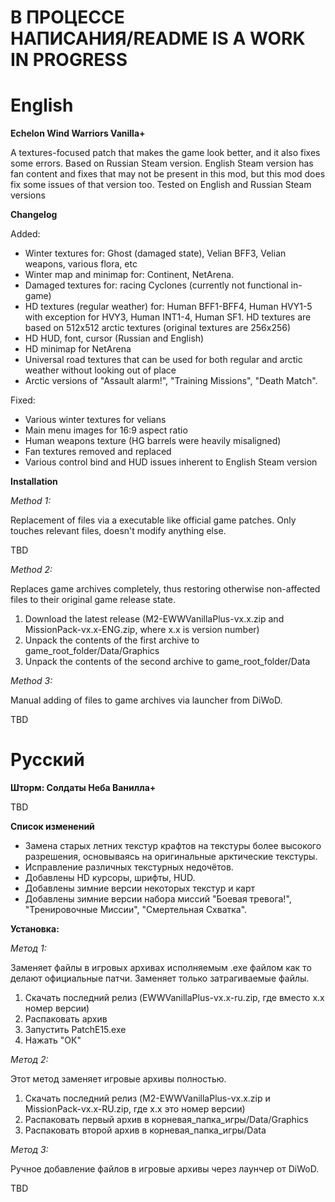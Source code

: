 # В ПРОЦЕССЕ НАПИСАНИЯ/README IS A WORK IN PROGRESS

# English
**Echelon Wind Warriors Vanilla+**

A textures-focused patch that makes the game look better, and it also fixes some errors. Based on Russian Steam version. English Steam version has fan content and fixes that may not be present in this mod, but this mod does fix some issues of that version too. Tested on English and Russian Steam versions

**Changelog**

Added:
- Winter textures for: Ghost (damaged state), Velian BFF3, Velian weapons, various flora, etc
- Winter map and minimap for: Continent, NetArena.
- Damaged textures for: racing Cyclones (currently not functional in-game)
- HD textures (regular weather) for: Human BFF1-BFF4, Human HVY1-5 with exception for HVY3, Human INT1-4, Human SF1. HD textures are based on 512x512 arctic textures (original textures are 256x256)
- HD HUD, font, cursor (Russian and English)
- HD minimap for NetArena
- Universal road textures that can be used for both regular and arctic weather without looking out of place
- Arctic versions of "Assault alarm!", "Training Missions", "Death Match".

Fixed:
- Various winter textures for velians
- Main menu images for 16:9 aspect ratio
- Human weapons texture (HG barrels were heavily misaligned)
- Fan textures removed and replaced
- Various control bind and HUD issues inherent to English Steam version


**Installation**

*Method 1:*

Replacement of files via a executable like official game patches. Only touches relevant files, doesn't modify anything else.

TBD

*Method 2:*

Replaces game archives completely, thus restoring otherwise non-affected files to their original game release state.

1. Download the latest release (M2-EWWVanillaPlus-vx.x.zip and MissionPack-vx.x-ENG.zip, where x.x is version number)
2. Unpack the contents of the first archive to game_root_folder/Data/Graphics
3. Unpack the contents of the second archive to game_root_folder/Data

*Method 3:*

Manual adding of files to game archives via launcher from DiWoD.

TBD

# Русский

**Шторм: Солдаты Неба Ванилла+**

TBD

**Список изменений**
- Замена старых летних текстур крафтов на текстуры более высокого разрешения, основываясь на оригинальные арктические текстуры.
- Исправление различных текстурных недочётов.
- Добавлены HD курсоры, шрифты, HUD.
- Добавлены зимние версии некоторых текстур и карт
- Добавлены зимние версии набора миссий "Боевая тревога!", "Тренировочные Миссии", "Смертельная Схватка".

**Установка:**

*Метод 1:*

Заменяет файлы в игровых архивах исполняемым .exe файлом как то делают официальные патчи. Заменяет только затрагиваемые файлы.
1. Скачать последний релиз (EWWVanillaPlus-vx.x-ru.zip, где вместо x.x номер версии)
2. Распаковать архив
3. Запустить PatchE15.exe
4. Нажать "ОК"


*Метод 2:*

Этот метод заменяет игровые архивы полностью.

1. Скачать последний релиз (M2-EWWVanillaPlus-vx.x.zip и MissionPack-vx.x-RU.zip, где x.x это номер версии)
2. Распаковать первый архив в корневая_папка_игры/Data/Graphics
3. Распаковать второй архив в корневая_папка_игры/Data

*Метод 3:*

Ручное добавление файлов в игровые архивы через лаунчер от DiWoD.

TBD
